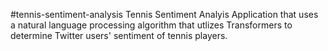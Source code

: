 #tennis-sentiment-analysis
Tennis Sentiment Analyis Application that uses a natural language processing algorithm that utlizes Transformers to determine Twitter users' sentiment of tennis players.
